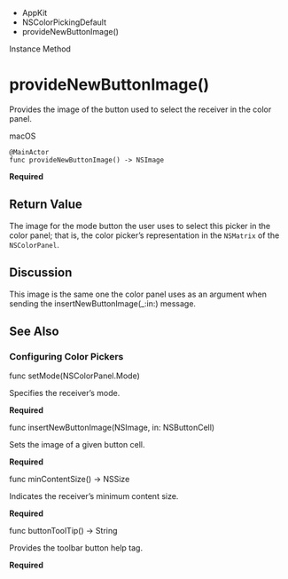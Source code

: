 

- AppKit
- NSColorPickingDefault
-  provideNewButtonImage() 

Instance Method

# provideNewButtonImage()

Provides the image of the button used to select the receiver in the color panel.

macOS

``` source
@MainActor
func provideNewButtonImage() -> NSImage
```

**Required**

## Return Value

The image for the mode button the user uses to select this picker in the color panel; that is, the color picker’s representation in the `NSMatrix` of the `NSColorPanel`.

## Discussion

This image is the same one the color panel uses as an argument when sending the insertNewButtonImage(_:in:) message.

## See Also

### Configuring Color Pickers

func setMode(NSColorPanel.Mode)

Specifies the receiver’s mode.

**Required**

func insertNewButtonImage(NSImage, in: NSButtonCell)

Sets the image of a given button cell.

**Required**

func minContentSize() -> NSSize

Indicates the receiver’s minimum content size.

**Required**

func buttonToolTip() -> String

Provides the toolbar button help tag.

**Required**

